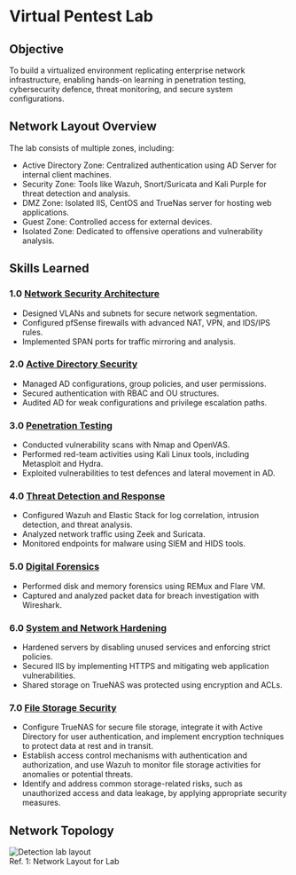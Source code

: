 # Virtual Pentest Lab  

## Objective  
To build a virtualized environment replicating enterprise network infrastructure, enabling hands-on learning in penetration testing, cybersecurity defence, threat monitoring, and secure system configurations.  

## Network Layout Overview  
The lab consists of multiple zones, including:  
- Active Directory Zone: Centralized authentication using AD Server for internal client machines.  
- Security Zone: Tools like Wazuh, Snort/Suricata and Kali Purple for threat detection and analysis.  
- DMZ Zone: Isolated IIS, CentOS and TrueNas server for hosting web applications.  
- Guest Zone: Controlled access for external devices.  
- Isolated Zone: Dedicated to offensive operations and vulnerability analysis.  

## Skills Learned  
### 1.0 [Network Security Architecture](https://github.com/H20-Jenish/Detection-lab/blob/main/1.0%20Network_Security_Architecture/1.0%20Network_Security_Architecture.md)
- Designed VLANs and subnets for secure network segmentation.  
- Configured pfSense firewalls with advanced NAT, VPN, and IDS/IPS rules.  
- Implemented SPAN ports for traffic mirroring and analysis.  

### 2.0 [Active Directory Security](https://github.com/H20-Jenish/Detection-lab/blob/main/2.0%20Active%20Directory%20Security/2.0%20Active%20Directory%20Security.md)
- Managed AD configurations, group policies, and user permissions.  
- Secured authentication with RBAC and OU structures.  
- Audited AD for weak configurations and privilege escalation paths.  

### 3.0 [Penetration Testing](https://github.com/H20-Jenish/Detection-lab/blob/main/3.0%20Penetration%20Testing/3.0%20Penetration%20Testing.md)
- Conducted vulnerability scans with Nmap and OpenVAS.  
- Performed red-team activities using Kali Linux tools, including Metasploit and Hydra.  
- Exploited vulnerabilities to test defences and lateral movement in AD.  

### 4.0 [Threat Detection and Response](https://github.com/H20-Jenish/Detection-lab/blob/main/4.0%20Threat%20Detection%20and%20Response/4.0%20Threat%20Detection%20and%20Response.md)  
- Configured Wazuh and Elastic Stack for log correlation, intrusion detection, and threat analysis.  
- Analyzed network traffic using Zeek and Suricata.  
- Monitored endpoints for malware using SIEM and HIDS tools.  

### 5.0 [Digital Forensics](https://github.com/H20-Jenish/Detection-lab/blob/main/5.0%20Digital%20Forensics/5.0%20Digital%20Forensics.md)  
- Performed disk and memory forensics using REMux and Flare VM.  
- Captured and analyzed packet data for breach investigation with Wireshark.  

### 6.0 [System and Network Hardening](https://github.com/H20-Jenish/Detection-lab/blob/main/6.0%20System%20and%20Network%20Hardening/6.0%20System%20and%20Network%20Hardening.md)  
- Hardened servers by disabling unused services and enforcing strict policies.  
- Secured IIS by implementing HTTPS and mitigating web application vulnerabilities.  
- Shared storage on TrueNAS was protected using encryption and ACLs.

### 7.0 [File Storage Security](https://github.com/H20-Jenish/Detection-lab/blob/main/7.0%20File%20Storage%20Security/7.0%20File%20Storage%20Security.md)    
- Configure TrueNAS for secure file storage, integrate it with Active Directory for user authentication, and implement encryption techniques to protect data at rest and in transit.
- Establish access control mechanisms with authentication and authorization, and use Wazuh to monitor file storage activities for anomalies or potential threats.
- Identify and address common storage-related risks, such as unauthorized access and data leakage, by applying appropriate security measures.
  
## Network Topology
![Detection lab layout](https://github.com/user-attachments/assets/bd44846b-a394-48b3-be82-4477a98455e3)
<br> <a> Ref. 1: Network Layout for Lab </a></br>






